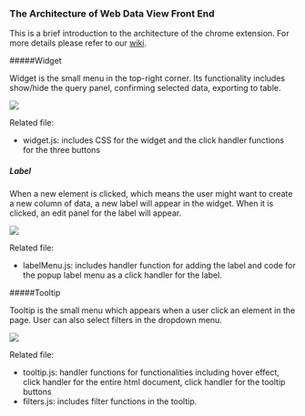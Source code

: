 ### The Architecture of Web Data View Front End

This is a brief introduction to the architecture of the chrome extension. For more details please refer to our [wiki](https://github.com/forward-uiuc/Web-Data-View/wiki/Basic-WebDataView-Usage).

#####Widget

Widget is the small menu in the top-right corner. Its functionality includes show/hide the query panel, confirming selected data, exporting to table. 

![](https://github.com/forward-uiuc/Web-Data-View/wiki/Images/BasicUsage-widget.png)

Related file: 

- widget.js: includes CSS for the widget and the click handler functions for the three buttons

##### Label

When a new element is clicked, which means the user might want to create a new column of data, a new label will appear in the widget. When it is clicked, an edit panel for the label will appear.

![](https://user-images.githubusercontent.com/17106732/41757071-4bd6a786-75a5-11e8-84d0-99ca2319f31d.png)



Related file: 

- labelMenu.js: includes handler function for adding the label and code for the popup label menu as a click handler for the label.

#####Tooltip

Tooltip is the small menu which appears when a user click an element in the page. User can also select filters in the dropdown menu.

![](https://user-images.githubusercontent.com/17106732/41757904-a76e9b08-75aa-11e8-892b-8439b9af0c11.png)

Related file: 

- tooltip.js: handler functions for functionalities including hover effect, click handler for the entire html document, click handler for the tooltip buttons
- filters.js: includes filter functions in the tooltip.

